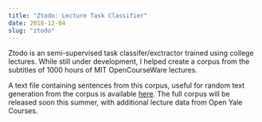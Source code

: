 ```yaml
---
title: "Ztodo: Lecture Task Classifier"
date: 2018-12-04
slug: "ztodo"
---
```


Ztodo is an semi-supervised task classifer/exctractor trained using college
lectures. While still under development, I helped create a corpus from the
subtitles of 1000 hours of MIT OpenCourseWare lectures.

A text file containing sentences from this corpus, useful for random text
generation from the corpus is available [here](data/mit_ocw.txt). The full
corpus will be released soon this summer, with additional lecture data from Open
Yale Courses.
